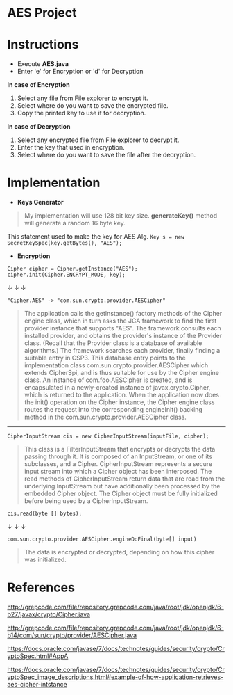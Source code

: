 # AES Project

# Instructions
- Execute **AES.java** 
- Enter 'e' for Encryption or 'd' for Decryption 

**In case of Encryption** 

1. Select any file from File explorer to encrypt it.
2. Select where do you want to save the encrypted file.
3. Copy the printed key to use it for decryption.

**In case of Decryption** 

1. Select any encrypted file from File explorer to decrypt it.
2. Enter the key that used in encryption.
3. Select where do you want to save the file after the decryption.

# Implementation

- **Keys Generator**

> My implementation will use 128 bit key size. 
> **generateKey()** method will generate a random 16 byte key.


This statement used to make the key for AES Alg.
`Key s = new SecretKeySpec(key.getBytes(), "AES");`




- **Encryption** 

`Cipher cipher = Cipher.getInstance("AES");`
`cipher.init(Cipher.ENCRYPT_MODE, key);`

↓ ↓ ↓

`"Cipher.AES" -> "com.sun.crypto.provider.AESCipher"`

> The application calls the getInstance() factory methods of the Cipher engine class, which in turn asks the JCA framework to find the first provider instance that supports "AES". The framework consults each installed provider, and obtains the provider's instance of the Provider class. (Recall that the Provider class is a database of available algorithms.) The framework searches each provider, finally finding a suitable entry in CSP3. This database entry points to the implementation class com.sun.crypto.provider.AESCipher which extends CipherSpi, and is thus suitable for use by the Cipher engine class. An instance of com.foo.AESCipher is created, and is encapsulated in a newly-created instance of javax.crypto.Cipher, which is returned to the application. When the application now does the init() operation on the Cipher instance, the Cipher engine class routes the request into the corresponding engineInit() backing method in the com.sun.crypto.provider.AESCipher class.


_______________


`CipherInputStream cis = new CipherInputStream(inputFile, cipher);`


> This class is a FilterInputStream that encrypts or decrypts the data passing through it. It is composed of an InputStream, or one of its subclasses, and a Cipher. CipherInputStream represents a secure input stream into which a Cipher object has been interposed. The read methods of CipherInputStream return data that are read from the underlying InputStream but have additionally been processed by the embedded Cipher object. The Cipher object must be fully initialized before being used by a CipherInputStream.

`cis.read(byte [] bytes);`
 
↓ ↓ ↓

`com.sun.crypto.provider.AESCipher.engineDoFinal(byte[] input)`

> The data is encrypted or decrypted, depending on how this cipher was initialized.



# References
http://grepcode.com/file/repository.grepcode.com/java/root/jdk/openjdk/6-b27/javax/crypto/Cipher.java

http://grepcode.com/file/repository.grepcode.com/java/root/jdk/openjdk/6-b14/com/sun/crypto/provider/AESCipher.java

https://docs.oracle.com/javase/7/docs/technotes/guides/security/crypto/CryptoSpec.html#AppA

https://docs.oracle.com/javase/7/docs/technotes/guides/security/crypto/CryptoSpec_image_descriptions.html#example-of-how-application-retrieves-aes-cipher-intstance


